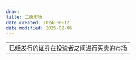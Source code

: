 ```yaml
---
draw:
title: 二级市场
date created: 2024-08-12
date modified: 2025-02-06
---
```


|                      |
| -------------------- |
| 已经发行的证券在投资者之间进行买卖的市场 |
